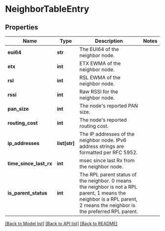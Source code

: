 # NeighborTableEntry

## Properties
Name | Type | Description | Notes
------------ | ------------- | ------------- | -------------
**eui64** | **str** | The EUI64 of the neighbor node. | 
**etx** | **int** | ETX EWMA of the neighbor node. | 
**rsl** | **int** | RSL EWMA of the neighbor node. | 
**rssi** | **int** | Raw RSSI for the neighbor node. | 
**pan_size** | **int** | The node&#39;s reported PAN size. | 
**routing_cost** | **int** | The node&#39;s reported routing cost. | 
**ip_addresses** | **list[str]** | The IP addresses of the neighbor node. IPv6 address strings are formatted per RFC 5952. | 
**time_since_last_rx** | **int** | msec since last Rx from the neighbor node. | 
**is_parent_status** | **int** | The RPL parent status of the neighbor. 0 means the neighbor is not a RPL parent, 1 means the neighbor is a RPL parent, 2 means the neighbor is the preferred RPL parent. | 

[[Back to Model list]](../README.md#documentation-for-models) [[Back to API list]](../README.md#documentation-for-api-endpoints) [[Back to README]](../README.md)


